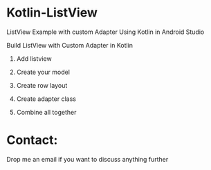 # Kotlin-ListView
ListView Example with custom Adapter Using Kotlin in Android Studio

Build ListView with Custom Adapter in Kotlin

1. Add listview

2. Create your model

3. Create row layout

4. Create adapter class

5. Combine all together

# Contact:

Drop me an email if you want to discuss anything further
